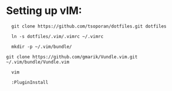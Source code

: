 Setting up vIM:
===============


```
  git clone https://github.com/tsoporan/dotfiles.git dotfiles
```

```
  ln -s dotfiles/.vim/.vimrc ~/.vimrc
```

```
  mkdir -p ~/.vim/bundle/
```

```
git clone https://github.com/gmarik/Vundle.vim.git ~/.vim/bundle/Vundle.vim
```

```
  vim
```

```
  :PluginInstall
```

